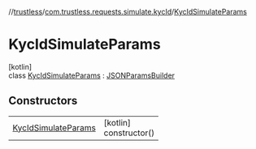 //[trustless](../../../index.md)/[com.trustless.requests.simulate.kycId](../index.md)/[KycIdSimulateParams](index.md)

# KycIdSimulateParams

[kotlin]\
class [KycIdSimulateParams](index.md) : [JSONParamsBuilder](../../com.trustless.params/-j-s-o-n-params-builder/index.md)

## Constructors

| | |
|---|---|
| [KycIdSimulateParams](-kyc-id-simulate-params.md) | [kotlin]<br>constructor() |
